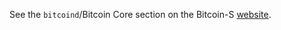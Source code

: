 See the `bitcoind`/Bitcoin Core section on the
Bitcoin-S [website](https://bitcoin-s.org/docs/rpc/rpc-bitcoind).
